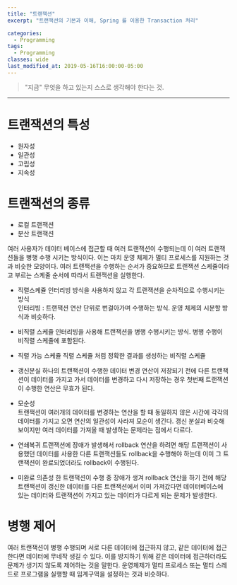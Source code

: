 ```yaml
---
title: "트랜잭션"
excerpt: "트랜잭션의 기본과 이해, Spring 를 이용한 Transaction 처리"

categories:
  - Programming
tags:
  - Programming
classes: wide
last_modified_at: 2019-05-16T16:00:00-05:00
---
```


> "지금" 무엇을 하고 있는지 스스로 생각해야 한다는 것. 

***

# 트랜잭션의 특성

- 원자성
- 일관성
- 고립성
- 지속성

# 트랜잭션의 종류 

- 로컬 트랜잭션
- 분산 트랜잭션 

여러 사용자가 데이터 베이스에 접근할 때 여러 트랜잭션이 수행되는데 이 여러 트랜잭션들을 병행 수행 시키는 방식이다. 이는 마치 운영 체제가 멀티 프로세스를 지원하는 것과 비슷한 모양이다. 여러 트랜잭션을 수행하는 순서가 중요하므로 트랜잭션 스케쥴이라고 부르는 스케줄 순서에 따라서 트랜잭션을 실행한다.  

- 직렬스케쥴
인터리빙 방식을 사용하지 않고 각 트랜잭션을 순차적으로 수행시키는 방식  
인터리빙 : 트랜잭션 연산 단위로 번걸아가며 수행하는 방식. 운영 체제의 시분할 방식과 비슷하다.  

- 비직렬 스케쥴
인터리빙을 사용해 트랜잭션을 병행 수행시키는 방식. 병행 수행이 비직렬 스케줄에 포함된다.  

- 직렬 가능 스케쥴
직렬 스케쥴 처럼 정확한 결과를 생성하는 비직렬 스케쥴

- 갱신분실 
하나의 트랜잭션이 수행한 데이터 변경 연산이 저장되기 전에 다른 트랜잭션이 데이터를 가지고 가서 데이터를 변경하고 다시 저장하는 경우 첫번째 트랜잭션이 수행한 연산은 무효가 된다.

- 모순성  
트랜잭션이 여러개의 데이터를 변경하는 연산을 할 때 동일하지 않은 시간에 각각의 데이터를 가지고 오면 연산의 일관성이 사라져 모순이 생긴다. 갱신 분실과 비슷해 보이지만 여러 데이터를 가져올 때 발생하는 문제라는 점에서 다르다.

- 연쇄복귀
트랜잭션에 장애가 발생해서 rollback 연산을 하려면 해당 트랜잭션이 사용했던 데이터를 사용한 다른 트랜잭션들도 rollback을 수행해야 하는데 이미 그 트랜잭션이 완료되었더라도 rollback이 수행된다.

- 미완료 의존성
한 트랜잭션이 수행 중 장애가 생겨 rollback 연산을 하기 전에 해당 트랜잭션이 갱신한 데이터를 다른 트랜잭션에서 이미 가져갔다면 데이터베이스에 있는 데이터와 트랜잭션이 가지고 있는 데이터가 다르게 되는 문제가 발생한다.

# 병행 제어 

여러 트랜잭션이 병행 수행되며 서로 다른 데이터에 접근하지 않고, 같은 데이터에 접근한다면 데이터에 무네작 생길 수 있다. 이를 방지하기 위해 같은 데이터에 접근하더라도 문제가 생기지 않도록 제어하는 것을 말한다. 운영체제가 멀티 프로세스 또는 멀티 스레드로 프로그램을 실행할 때 임계구역을 설정하는 것과 비슷하다.